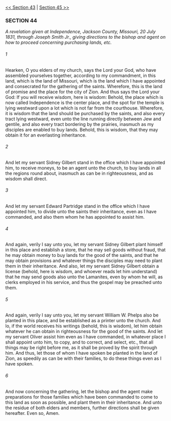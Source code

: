 [<< Section 43](Section%2043)  |  [Section 45 >>](Section%2045)

### SECTION 44

*A revelation given at Independence, Jackson County, Missouri, 20 July 1831, through Joseph Smith Jr., giving directions to the bishop and agent on how to proceed concerning purchasing lands, etc.*

###### 1
Hearken, O you elders of my church, says the Lord your God, who have assembled yourselves together, according to my commandment, in this land, which is the land of Missouri, which is the land which I have appointed and consecrated for the gathering of the saints. Wherefore, this is the land of promise and the place for the city of Zion. And thus says the Lord your God: If you will receive wisdom, here is wisdom: Behold, the place which is now called Independence is the center place, and the spot for the temple is lying westward upon a lot which is not far from the courthouse. Wherefore, it is wisdom that the land should be purchased by the saints, and also every tract lying westward, even unto the line running directly between Jew and gentile, and also every tract bordering by the prairies, inasmuch as my disciples are enabled to buy lands. Behold, this is wisdom, that they may obtain it for an everlasting inheritance.

###### 2
And let my servant Sidney Gilbert stand in the office which I have appointed him, to receive moneys, to be an agent unto the church, to buy lands in all the regions round about, inasmuch as can be in righteousness, and as wisdom shall direct.

###### 3
And let my servant Edward Partridge stand in the office which I have appointed him, to divide unto the saints their inheritance, even as I have commanded, and also them whom he has appointed to assist him.

###### 4
And again, verily I say unto you, let my servant Sidney Gilbert plant himself in this place and establish a store, that he may sell goods without fraud, that he may obtain money to buy lands for the good of the saints, and that he may obtain provisions and whatever things the disciples may need to plant them in their inheritance. And also, let my servant Sidney Gilbert obtain a license (behold, here is wisdom, and whoever reads let him understand) that he may send goods also unto the Lamanites, even by whom he will, as clerks employed in his service, and thus the gospel may be preached unto them.

###### 5
And again, verily I say unto you, let my servant William W. Phelps also be planted in this place, and be established as a printer unto the church. And lo, if the world receives his writings (behold, this is wisdom), let him obtain whatever he can obtain in righteousness for the good of the saints. And let my servant Oliver assist him even as I have commanded, in whatever place I shall appoint unto him, to copy, and to correct, and select, etc., that all things may be right before me, as it shall be proved by the spirit through him. And thus, let those of whom I have spoken be planted in the land of Zion, as speedily as can be with their families, to do these things even as I have spoken.

###### 6
And now concerning the gathering, let the bishop and the agent make preparations for those families which have been commanded to come to this land as soon as possible, and plant them in their inheritance. And unto the residue of both elders and members, further directions shall be given hereafter. Even so, Amen.